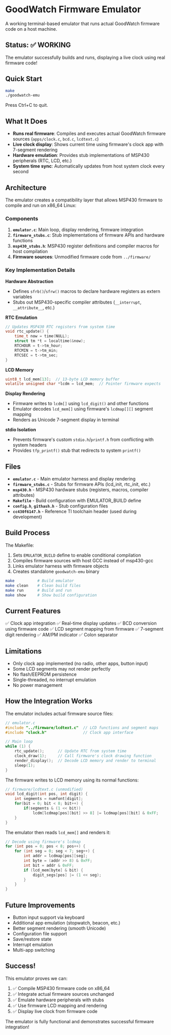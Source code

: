 # GoodWatch Firmware Emulator

A working terminal-based emulator that runs actual GoodWatch firmware code on a host machine.

## Status: ✅ WORKING

The emulator successfully builds and runs, displaying a live clock using real firmware code!

## Quick Start

```bash
make
./goodwatch-emu
```

Press Ctrl+C to quit.

## What It Does

- **Runs real firmware**: Compiles and executes actual GoodWatch firmware sources (`apps/clock.c`, `bcd.c`, `lcdtext.c`)
- **Live clock display**: Shows current time using firmware's clock app with 7-segment rendering
- **Hardware emulation**: Provides stub implementations of MSP430 peripherals (RTC, LCD, etc.)
- **System time sync**: Automatically updates from host system clock every second

## Architecture

The emulator creates a compatibility layer that allows MSP430 firmware to compile and run on x86_64 Linux:

### Components

1. **`emulator.c`**: Main loop, display rendering, firmware integration
2. **`firmware_stubs.c`**: Stub implementations of firmware APIs and hardware functions
3. **`msp430_stubs.h`**: MSP430 register definitions and compiler macros for host compilation
4. **Firmware sources**: Unmodified firmware code from `../firmware/`

### Key Implementation Details

**Hardware Abstraction**
- Defines `sfrb()`/`sfrw()` macros to declare hardware registers as extern variables
- Stubs out MSP430-specific compiler attributes (`__interrupt`, `__attribute__`, etc.)

**RTC Emulation**
```c
// Updates MSP430 RTC registers from system time
void rtc_update() {
    time_t now = time(NULL);
    struct tm *t = localtime(&now);
    RTCHOUR = t->tm_hour;
    RTCMIN = t->tm_min;
    RTCSEC = t->tm_sec;
}
```

**LCD Memory**
```c
uint8_t lcd_mem[13];  // 13-byte LCD memory buffer
volatile unsigned char *lcdm = lcd_mem;  // Pointer firmware expects
```

**Display Rendering**
- Firmware writes to `lcdm[]` using `lcd_digit()` and other functions
- Emulator decodes `lcd_mem[]` using firmware's `lcdmap[][]` segment mapping
- Renders as Unicode 7-segment display in terminal

**stdio Isolation**
- Prevents firmware's custom `stdio.h`/`printf.h` from conflicting with system headers
- Provides `tfp_printf()` stub that redirects to system `printf()`

## Files

- **`emulator.c`** - Main emulator harness and display rendering
- **`firmware_stubs.c`** - Stubs for firmware APIs (lcd_init, rtc_init, etc.)
- **`msp430.h`** - MSP430 hardware stubs (registers, macros, compiler attributes)
- **`Makefile`** - Build configuration with EMULATOR_BUILD define
- **`config.h`**, **`githash.h`** - Stub configuration files
- **`cc430f6147.h`** - Reference TI toolchain header (used during development)

## Build Process

The Makefile:
1. Sets `EMULATOR_BUILD` define to enable conditional compilation
2. Compiles firmware sources with host GCC instead of msp430-gcc
3. Links emulator harness with firmware objects
4. Creates standalone `goodwatch-emu` binary

```bash
make          # Build emulator
make clean    # Clean build files
make run      # Build and run
make show     # Show build configuration
```

## Current Features

✅ Clock app integration
✅ Real-time display updates
✅ BCD conversion using firmware code
✅ LCD segment mapping from firmware
✅ 7-segment digit rendering
✅ AM/PM indicator
✅ Colon separator

## Limitations

- Only clock app implemented (no radio, other apps, button input)
- Some LCD segments may not render perfectly
- No flash/EEPROM persistence
- Single-threaded, no interrupt emulation
- No power management

## How the Integration Works

The emulator includes actual firmware source files:

```c
// emulator.c
#include "../firmware/lcdtext.c"  // LCD functions and segment maps
#include "clock.h"                // Clock app interface

// Main loop
while (1) {
    rtc_update();      // Update RTC from system time
    clock_draw(1);     // Call firmware's clock drawing function
    render_display();  // Decode LCD memory and render to terminal
    sleep(1);
}
```

The firmware writes to LCD memory using its normal functions:
```c
// firmware/lcdtext.c (unmodified)
void lcd_digit(int pos, int digit) {
    int segments = numfont[digit];
    for(bit = 0; bit < 8; bit++) {
        if(segments & (1 << bit))
            lcdm[lcdmap[pos][bit] >> 8] |= lcdmap[pos][bit] & 0xFF;
    }
}
```

The emulator then reads `lcd_mem[]` and renders it:
```c
// Decode using firmware's lcdmap
for (int pos = 0; pos < 8; pos++) {
    for (int seg = 0; seg < 7; seg++) {
        int addr = lcdmap[pos][seg];
        int byte = (addr >> 8) & 0xFF;
        int bit = addr & 0xFF;
        if (lcd_mem[byte] & bit) {
            digit_segs[pos] |= (1 << seg);
        }
    }
}
```

## Future Improvements

- Button input support via keyboard
- Additional app emulation (stopwatch, beacon, etc.)
- Better segment rendering (smooth Unicode)
- Configuration file support
- Save/restore state
- Interrupt emulation
- Multi-app switching

## Success!

This emulator proves we can:
1. ✅ Compile MSP430 firmware code on x86_64
2. ✅ Integrate actual firmware sources unchanged
3. ✅ Emulate hardware peripherals with stubs
4. ✅ Use firmware LCD mapping and rendering
5. ✅ Display live clock from firmware code

The emulator is fully functional and demonstrates successful firmware integration!
